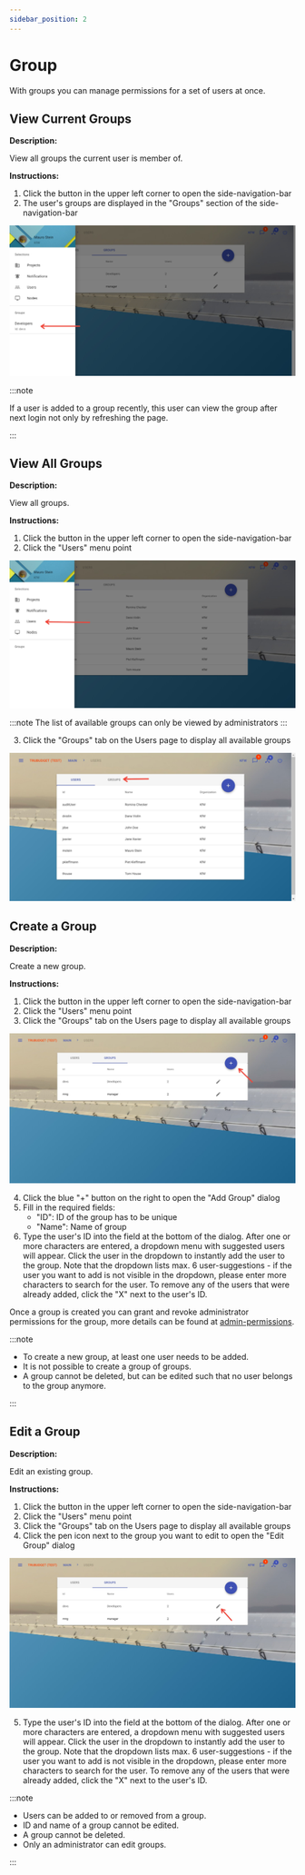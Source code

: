 ```yaml
---
sidebar_position: 2
---
```


# Group

With groups you can manage permissions for a set of users at once.

## View Current Groups

**Description:**

View all groups the current user is member of.

**Instructions:**

1. Click the button in the upper left corner to open the side-navigation-bar
2. The user's groups are displayed in the "Groups" section of the side-navigation-bar

![Show Users](./../img/show_current_groups.jpg)

:::note

If a user is added to a group recently, this user can view the group after next login not only by refreshing the page.

:::

## View All Groups

**Description:**

View all groups.

**Instructions:**

1. Click the button in the upper left corner to open the side-navigation-bar
2. Click the "Users" menu point

![Show Users](./../img/show_Users.jpg)

:::note
The list of available groups can only be viewed by administrators
:::

3. Click the "Groups" tab on the Users page to display all available groups

![Show Groups](./../img/show_groups.jpg)

## Create a Group

**Description:**

Create a new group.

**Instructions:**

1. Click the button in the upper left corner to open the side-navigation-bar
2. Click the "Users" menu point
3. Click the "Groups" tab on the Users page to display all available groups

![Create Groups](./../img/create_group.jpg)

4. Click the blue "+" button on the right to open the "Add Group" dialog
5. Fill in the required fields:
   - "ID": ID of the group has to be unique
   - "Name": Name of group
6. Type the user's ID into the field at the bottom of the dialog. After one or more characters are entered, a dropdown menu with suggested users will appear. Click the user in the dropdown to instantly add the user to the group. Note that the dropdown lists max. 6 user-suggestions - if the user you want to add is not visible in the dropdown, please enter more characters to search for the user. To remove any of the users that were already added, click the "X" next to the user's ID.

Once a group is created you can grant and revoke administrator permissions for the group, more details can be found at [admin-permissions](./permissions.md#admin-permissions).

:::note

- To create a new group, at least one user needs to be added.
- It is not possible to create a group of groups.
- A group cannot be deleted, but can be edited such that no user belongs to the group anymore.

:::

## Edit a Group

**Description:**

Edit an existing group.

**Instructions:**

1. Click the button in the upper left corner to open the side-navigation-bar
2. Click the "Users" menu point
3. Click the "Groups" tab on the Users page to display all available groups
4. Click the pen icon next to the group you want to edit to open the "Edit Group" dialog

![Edit Groups](./../img/edit_group.jpg)

5. Type the user's ID into the field at the bottom of the dialog. After one or more characters are entered, a dropdown menu with suggested users will appear. Click the user in the dropdown to instantly add the user to the group. Note that the dropdown lists max. 6 user-suggestions - if the user you want to add is not visible in the dropdown, please enter more characters to search for the user. To remove any of the users that were already added, click the "X" next to the user's ID.

:::note

- Users can be added to or removed from a group.
- ID and name of a group cannot be edited.
- A group cannot be deleted.
- Only an administrator can edit groups.

:::
